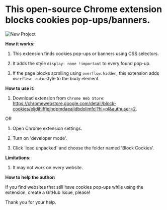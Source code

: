 # This open-source Chrome extension blocks cookies pop-ups/banners.

![New Project](https://github.com/SjomaNikitin/Block-Cookies/assets/65344543/b22a023c-71aa-4928-ad6a-3e79ab389299)

**How it works:**

1. This extension finds cookies pop-ups or banners using CSS selectors.

2. It adds the style `display: none !important` to every found pop-up.

3. If the page blocks scrolling using `overflow:hidden`, this extension adds `overflow: auto` style to the body element.

**How to use it:**

1. Download extension from `Chrome Web Store`: https://chromewebstore.google.com/detail/block-cookies/eljdjhiffjejhdpmdaeajldbdolimfcj?hl=pl&authuser=2.

OR

1. Open Chrome extension settings.

2. Turn on 'developer mode'.

3. Click 'load unpacked' and choose the folder named 'Block Cookies'.

**Limitations:**

1. It may not work on every website.

**How to help the author:**

If you find websites that still have cookies pop-ups while using the extension, create a GitHub Issue, please!

Thank you for your help.

